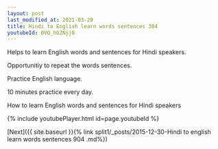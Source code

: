 ```yaml
---
layout: post
last_modified_at: 2021-03-29
title: Hindi to English learn words sentences 304 
youtubeId: 0VQ_hGZNjj0
---
```

 
 
Helps to learn English words and sentences for Hindi speakers.

Opportunitiy to repeat the words sentences. 

Practice English language. 
 
10 minutes practice every day. 
 
How to learn English words and sentences for Hindi speakers 
 
{% include youtubePlayer.html id=page.youtubeId %}
 
 
[Next]({{ site.baseurl }}{% link  split1/_posts/2015-12-30-Hindi to english learn words sentences 904 .md%})
 
